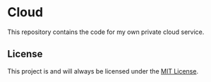 # Cloud

This repository contains the code for my own private cloud service.

## License

This project is and will always be licensed under the [MIT License][file-license].

[file-license]: LICENSE.md
